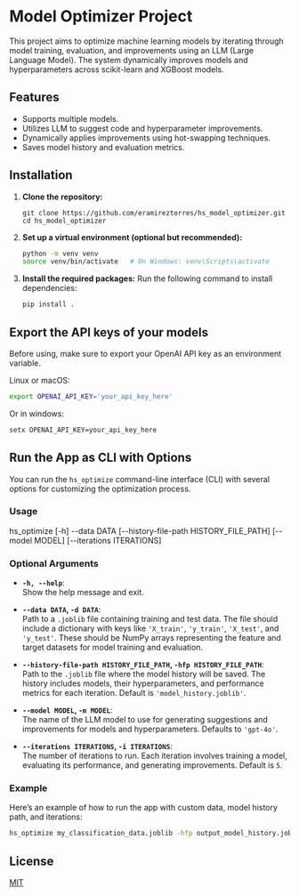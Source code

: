 # Model Optimizer Project

This project aims to optimize machine learning models by iterating through model training, evaluation, and improvements using an LLM (Large Language Model). The system dynamically improves models and hyperparameters across scikit-learn and XGBoost models.

## Features
- Supports multiple models.
- Utilizes LLM to suggest code and hyperparameter improvements.
- Dynamically applies improvements using hot-swapping techniques.
- Saves model history and evaluation metrics.

## Installation

1. **Clone the repository:**
    ```
    git clone https://github.com/eramireztorres/hs_model_optimizer.git
    cd hs_model_optimizer
    ```
    
2. **Set up a virtual environment (optional but recommended):**
    ```bash
    python -m venv venv
    source venv/bin/activate   # On Windows: venv\Scripts\activate
    ```

3. **Install the required packages:**
    Run the following command to install dependencies:
    ```bash
    pip install .
    ```

## Export the API keys of your models

Before using, make sure to export your OpenAI API key as an environment variable. 

Linux or macOS:

```bash
export OPENAI_API_KEY='your_api_key_here'
```

Or in windows:

```bash
setx OPENAI_API_KEY=your_api_key_here
```

## Run the App as CLI with Options

You can run the `hs_optimize` command-line interface (CLI) with several options for customizing the optimization process.

### Usage

hs_optimize [-h] --data DATA [--history-file-path HISTORY_FILE_PATH] [--model MODEL] [--iterations ITERATIONS]


### Optional Arguments

- **`-h, --help`**:  
  Show the help message and exit.

- **`--data DATA`, `-d DATA`**:  
  Path to a `.joblib` file containing training and test data. The file should include a dictionary with keys like `'X_train'`, `'y_train'`, `'X_test'`, and `'y_test'`. These should be NumPy arrays representing the feature and target datasets for model training and evaluation.

- **`--history-file-path HISTORY_FILE_PATH`, `-hfp HISTORY_FILE_PATH`**:  
  Path to the `.joblib` file where the model history will be saved. The history includes models, their hyperparameters, and performance metrics for each iteration. Default is `'model_history.joblib'`.

- **`--model MODEL`, `-m MODEL`**:  
  The name of the LLM model to use for generating suggestions and improvements for models and hyperparameters. Defaults to `'gpt-4o'`.

- **`--iterations ITERATIONS`, `-i ITERATIONS`**:  
  The number of iterations to run. Each iteration involves training a model, evaluating its performance, and generating improvements. Default is `5`.

### Example

Here’s an example of how to run the app with custom data, model history path, and iterations:

```bash
hs_optimize my_classification_data.joblib -hfp output_model_history.joblib -i 4
```


## License
[MIT](LICENSE)

